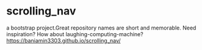 # scrolling_nav
a bootstrap project.Great repository names are short and memorable. Need inspiration? How about laughing-computing-machine?
https://baniamin3303.github.io/scrolling_nav/
